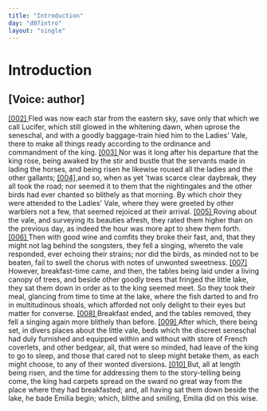 ```yaml
---
title: "Introduction"
day: "d07intro"
layout: "single"
---
```

<div id="d07intro" type="introduction" who="author">
 <h1>
  Introduction
 </h1>
 <p>
  <h2>
   [Voice: author]
  </h2>
 </p>
 <p>
  <a href="{{ site.baseurl }}itDecameron/d07intro#p07980002" id="p07980002">
   [002]
  </a>
  Fled
  was now each star from the eastern sky, save only that
which we call Lucifer, which still glowed in the whitening dawn, when uprose the
seneschal, and with a goodly baggage-train hied him to the Ladies' Vale, there to make all
things ready according to the ordinance and commandment of the king.
  <a href="{{ site.baseurl }}itDecameron/d07intro#p07980003" id="p07980003">
   [003]
  </a>
  Nor was it
long after his departure that the king rose, being awaked by the stir and bustle that the
servants made in lading the horses, and being risen he likewise roused all the ladies and
the other gallants;
  <a href="{{ site.baseurl }}itDecameron/d07intro#p07980004" id="p07980004">
   [004]
  </a>
  and so, when as yet 'twas scarce clear daybreak, they all
took the road; nor seemed it to them that the nightingales and the other birds had ever
chanted so blithely as that morning. By which choir they were attended to the Ladies'
Vale, where they were greeted by other warblers not a few, that seemed rejoiced at their
arrival.
  <a href="{{ site.baseurl }}itDecameron/d07intro#p07980005" id="p07980005">
   [005]
  </a>
  Roving about the vale, and surveying its beauties afresh, they rated
them higher than on the previous day, as indeed the hour was more apt to shew them
forth.
  <a href="{{ site.baseurl }}itDecameron/d07intro#p07980006" id="p07980006">
   [006]
  </a>
  Then with good wine and comfits they broke their fast, and, that they
might not lag behind the songsters, they fell a singing, whereto the vale responded, ever
echoing their strains; nor did the birds, as minded not to be beaten, fail to swell the
chorus with notes of unwonted sweetness.
  <a href="{{ site.baseurl }}itDecameron/d07intro#p07980007" id="p07980007">
   [007]
  </a>
  However, breakfast-time came, and
then, the tables being laid under a living canopy of trees, and beside other goodly trees
that fringed the little lake, they sat them down in order as to the king seemed meet. So
they took their meal,
  glancing from time to time at the lake, where the fish
darted to and fro in multitudinous shoals, which afforded not only delight to their eyes
but matter for converse.
  <a href="{{ site.baseurl }}itDecameron/d07intro#p07980008" id="p07980008">
   [008]
  </a>
  Breakfast ended, and the tables
removed, they fell a singing again more blithely than before.
  <a href="{{ site.baseurl }}itDecameron/d07intro#p07980009" id="p07980009">
   [009]
  </a>
  After which,
there being set, in divers places about the little vale, beds which the discreet seneschal
had duly furnished and equipped within and without with store of French coverlets, and
other bedgear, all, that were so minded, had leave of the king to go to sleep, and those
that cared not to sleep might betake them, as each might choose, to any of their wonted
diversions.
  <a href="{{ site.baseurl }}itDecameron/d07intro#p07980010" id="p07980010">
   [010]
  </a>
  But, all at length being risen, and the time for addressing them to
the story-telling being come, the king had carpets spread on the sward no great way from
the place where they had breakfasted; and, all having sat them down beside the lake, he
bade Emilia begin; which, blithe and smiling, Emilia did on this wise.
 </p>
</div>